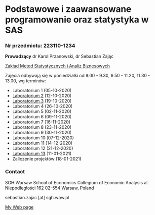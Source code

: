 # Podstawowe i zaawansowane programowanie oraz statystyka w SAS

### Nr przedmiotu: 223110-1234
**Prowadzący** dr Karol Przanowski, dr Sebastian Zając 

[Zakład Metod Statystycznych i Analiz Biznesowych](http://www.sgh.waw.pl/zaklady/zahziaw)

Zajęcia odbywają się w poniedziałki od 8.00 - 9.30, 9.50 - 11.20, 11.30 - 13.00, wg terminów:


- Laboratorium 1 (05-10-2020)
- [Laboratorium 2](codes/kody2.txt) (12-10-2020)
- [Laboratorium 3](codes/kody3.txt) (19-10-2020)
- Laboratorium 4 (26-10-2020)
- Laboratorium 5 (02-11-2020)
- Laboratorium 6 (09-11-2020)
- Laboratorium 7 (16-11-2020)
- Laboratorium 8 (23-11-2020)
- Laboratorium 9 (30-11-2020)
- Laboratorium 10 (07-12-2020)
- Laboratorium 11 (14-12-2020)
- Laboratorium 12 (21-12-2020)
- [Laboratorium 13](kody13.txt) (11-01-2021)
- Zaliczenie projektów (18-01-2021)


### Contact

SGH Warsaw School of Economics 
Collegium of Economic Analysis 
al. Niepodległości 162 
02-554 Warsaw, Poland 

sebastian.zajac [at] sgh.waw.pl

[My Web page](https://sebastianzajac.pl)
